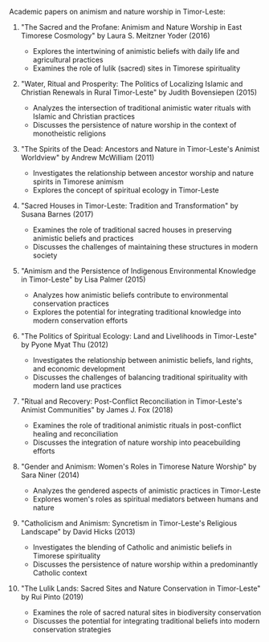 Academic papers on animism and nature worship in Timor-Leste:

1. "The Sacred and the Profane: Animism and Nature Worship in East Timorese Cosmology" by Laura S. Meitzner Yoder (2016)
   - Explores the intertwining of animistic beliefs with daily life and agricultural practices
   - Examines the role of lulik (sacred) sites in Timorese spirituality

2. "Water, Ritual and Prosperity: The Politics of Localizing Islamic and Christian Renewals in Rural Timor-Leste" by Judith Bovensiepen (2015)
   - Analyzes the intersection of traditional animistic water rituals with Islamic and Christian practices
   - Discusses the persistence of nature worship in the context of monotheistic religions

3. "The Spirits of the Dead: Ancestors and Nature in Timor-Leste's Animist Worldview" by Andrew McWilliam (2011)
   - Investigates the relationship between ancestor worship and nature spirits in Timorese animism
   - Explores the concept of spiritual ecology in Timor-Leste

4. "Sacred Houses in Timor-Leste: Tradition and Transformation" by Susana Barnes (2017)
   - Examines the role of traditional sacred houses in preserving animistic beliefs and practices
   - Discusses the challenges of maintaining these structures in modern society

5. "Animism and the Persistence of Indigenous Environmental Knowledge in Timor-Leste" by Lisa Palmer (2015)
   - Analyzes how animistic beliefs contribute to environmental conservation practices
   - Explores the potential for integrating traditional knowledge into modern conservation efforts

6. "The Politics of Spiritual Ecology: Land and Livelihoods in Timor-Leste" by Pyone Myat Thu (2012)
   - Investigates the relationship between animistic beliefs, land rights, and economic development
   - Discusses the challenges of balancing traditional spirituality with modern land use practices

7. "Ritual and Recovery: Post-Conflict Reconciliation in Timor-Leste's Animist Communities" by James J. Fox (2018)
   - Examines the role of traditional animistic rituals in post-conflict healing and reconciliation
   - Discusses the integration of nature worship into peacebuilding efforts

8. "Gender and Animism: Women's Roles in Timorese Nature Worship" by Sara Niner (2014)
   - Analyzes the gendered aspects of animistic practices in Timor-Leste
   - Explores women's roles as spiritual mediators between humans and nature

9. "Catholicism and Animism: Syncretism in Timor-Leste's Religious Landscape" by David Hicks (2013)
   - Investigates the blending of Catholic and animistic beliefs in Timorese spirituality
   - Discusses the persistence of nature worship within a predominantly Catholic context

10. "The Lulik Lands: Sacred Sites and Nature Conservation in Timor-Leste" by Rui Pinto (2019)
    - Examines the role of sacred natural sites in biodiversity conservation
    - Discusses the potential for integrating traditional beliefs into modern conservation strategies
